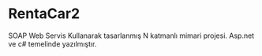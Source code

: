 # RentaCar2

SOAP Web Servis Kullanarak tasarlanmış N katmanlı mimari projesi.
Asp.net ve c# temelinde yazılmıştır.
